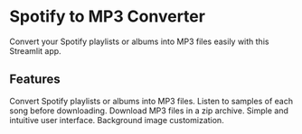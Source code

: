 # Spotify to MP3 Converter

Convert your Spotify playlists or albums into MP3 files easily with this Streamlit app.

## Features
Convert Spotify playlists or albums into MP3 files.
Listen to samples of each song before downloading.
Download MP3 files in a zip archive.
Simple and intuitive user interface.
Background image customization.
